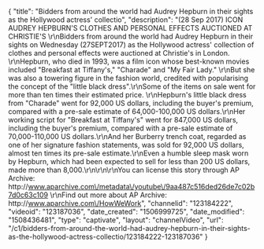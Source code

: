 {
    "title": "Bidders from around the world had Audrey Hepburn in their sights as the Hollywood actress' collectio",
    "description": "(28 Sep 2017) ICON AUDREY HEPBURN'S CLOTHES AND PERSONAL EFFECTS AUCTIONED AT CHRISTIE'S \r\nBidders from around the world had Audrey Hepburn in their sights on Wednesday (27SEPT2017) as the Hollywood actress' collection of clothes and personal effects were auctioned at Christie's in London. \r\nHepburn, who died in 1993, was a film icon whose best-known movies included \"Breakfast at Tiffany's,\" \"Charade\" and \"My Fair Lady.\" \r\nBut she was also a towering figure in the fashion world, credited with popularising the concept of the \"little black dress\".\r\nSome of the items on sale went for more than ten times their estimated price. \r\nHepburn's little black dress from \"Charade\" went for 92,000 US dollars, including the buyer's premium, compared with a pre-sale estimate of 64,000-100,000 US dollars.\r\nHer working script for \"Breakfast at Tiffany's\" went for 847,000 US dollars, including the buyer's premium, compared with a pre-sale estimate of 70,000-110,000 US dollars.\r\nAnd her Burberry trench coat, regarded as one of her signature fashion statements, was sold for 92,000 US dollars, almost ten times its pre-sale estimate.\r\nEven a humble sleep mask worn by Hepburn, which had been expected to sell for less than 200 US dollars, made more than 8,000.\r\n\r\n\r\nYou can license this story through AP Archive: http:\/\/www.aparchive.com\/metadata\/youtube\/9aa487c516ded26de7c02b7d0c63c109 \r\nFind out more about AP Archive: http:\/\/www.aparchive.com\/HowWeWork",
    "channelid": "123184222",
    "videoid": "123187036",
    "date_created": "1506999725",
    "date_modified": "1508436481",
    "type": "captivate",
    "layout": "channelVideo",
    "url": "\/c1\/bidders-from-around-the-world-had-audrey-hepburn-in-their-sights-as-the-hollywood-actress-collectio\/123184222-123187036"
}